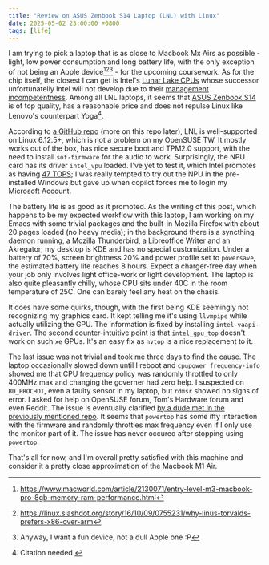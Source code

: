 ```yaml
---
title: "Review on ASUS Zenbook S14 Laptop (LNL) with Linux"
date: 2025-05-02 23:00:00 +0800
tags: [life]
---
```


I am trying to pick a laptop that is as close to Macbook Mx Airs as possible - light, low power consumption and long battery life, with the only exception of not being an Apple device[^1][^2][^3] - for the upcoming coursework. As for the chip itself, the closest I can get is Intel's [Lunar Lake CPUs](https://www.pcworld.com/article/2463714/tested-intels-lunar-lake-wants-you-to-forget-snapdragon-ever-existed.html) whose successor unfortunatelly Intel will not develop due to their [management incompetentness](https://medium.com/@mingchikuo/inside-intels-lunar-lake-a-promise-that-became-a-problem-e91d872cee62). Among all LNL laptops, it seems that [ASUS Zenbook S14](https://www.notebookcheck.net/Asus-Zenbook-S-14-UX5406-laptop-review-Excellent-everyday-laptop-with-Intel-Lunar-Lake.892978.0.html) is of top quality, has a reasonable price and does not repulse Linux like Lenovo's counterpart Yoga[^4].

According to [a GitHub repo](https://github.com/dantmnf/zenbook-s14-linux) (more on this repo later), LNL is well-supported on Linux 6.12.5+, which is not a problem on my OpenSUSE TW. It mostly works out of the box, has nice secure boot and TPM2.0 support, with the need to install `sof-firmware` for the audio to work. Surprisingly, the NPU card has its driver `intel_vpu` loaded. I've yet to test it, which Intel promotes as having [47 TOPS](https://www.intel.com/content/www/us/en/products/sku/240957/intel-core-ultra-7-processor-258v-12m-cache-up-to-4-80-ghz/specifications.html); I was really tempted to try out the NPU in the pre-installed Windows but gave up when copilot forces me to login my Microsoft Account.

The battery life is as good as it promoted. As the writing of this post, which happens to be my expected workflow with this laptop, I am working on my Emacs with some trivial packages and the built-in Mozilla Firefox with about 20 pages loaded (no heavy media); in the background there is a syncthing daemon running, a Mozilla Thunderbird, a Libreoffice Writer and an Akregator; my desktop is KDE and has no special customization. Under a battery of 70%, screen brightness 20% and power profile set to `powersave`, the estimated battery life reaches 8 hours. Expect a charger-free day when your job only involves light office-work or light development. The laptop is also quite pleasantly chilly, whose CPU sits under 40C in the room temperature of 25C. One can barely feel any heat on the chasis.

It does have some quirks, though, with the first being KDE seemingly not recognizing my graphics card. It kept telling me it's using `llvmpipe` while actually utilizing the GPU. The information is fixed by installing `intel-vaapi-driver`. The second counter-intuitive point is that `intel_gpu_top` doesn't work on such `xe` GPUs. It's an easy fix as `nvtop` is a nice replacement to it.

The last issue was not trivial and took me three days to find the cause. The laptop occasionally slowed down until I reboot and `cpupower frequency-info` showed me that CPU frequency policy was randomly throttled to only 400MHz max and changing the governer had zero help. I suspected on `BD_PROCHOT`, even a faulty sensor in my laptop, but `rdmsr` showed no signs of error. I asked for help on OpenSUSE forum, Tom's Hardware forum and even Reddit. The issue is eventually clarified [by a dude met in the previously mentioned repo](https://github.com/dantmnf/zenbook-s14-linux/issues/11#issuecomment-2846600130). It seems that `powertop` has some iffy interaction with the firmware and randomly throttles max frequency even if I only use the monitor part of it. The issue has never occured after stopping using `powertop`.

That's all for now, and I'm overall pretty satisfied with this machine and consider it a pretty close approximation of the Macbook M1 Air.

[^1]: https://www.macworld.com/article/2130071/entry-level-m3-macbook-pro-8gb-memory-ram-performance.html
[^2]: https://linux.slashdot.org/story/16/10/09/0755231/why-linus-torvalds-prefers-x86-over-arm
[^3]: Anyway, I want a fun device, not a dull Apple one :P
[^4]: Citation needed.
